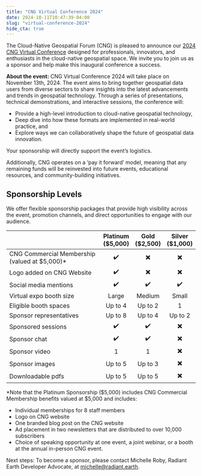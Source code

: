 ```yaml
---
title: "CNG Virtual Conference 2024"
date: 2024-10-11T10:47:39-04:00
slug: "virtual-conference-2024"
hide_cta: true
---
```


The Cloud-Native Geospatial Forum (CNG) is pleased to announce our [2024 CNG Virtual Conference](https://cloudnativegeo.org/events/virtual-conference-2024/) designed for professionals, innovators, and enthusiasts in the cloud-native geospatial space. We invite you to join us as a sponsor and help make this inaugural conference a success.

**About the event:** CNG Virtual Conference 2024 will take place on November 13th, 2024. The event aims to bring together geospatial data users from diverse sectors to share insights into the latest advancements and trends in geospatial technology. Through a series of presentations, technical demonstrations, and interactive sessions, the conference will:

- Provide a high-level introduction to cloud-native geospatial technology,
- Deep dive into how these formats are implemented in real-world practice, and
- Explore ways we can collaboratively shape the future of geospatial data innovation.

Your sponsorship will directly support the event’s logistics.

Additionally, CNG operates on a ‘pay it forward’ model, meaning that any remaining funds will be reinvested into future events, educational resources, and community-building initiatives.

## Sponsorship Levels
We offer flexible sponsorship packages that provide high visibility across the event, promotion channels, and direct opportunities to engage with our audience.

|           | Platinum<br>($5,000) | Gold<br>($2,500) | Silver<br>($1,000) |
| :-------- | :-------: | :------: | :------: |
| CNG Commercial Membership (valued at $5,000)* | ✔️ | ✖️ | ✖️ |
| Logo added on CNG Website | ✔️ | ✖️ | ✖️ |
| Social media mentions | ✔️ | ✔️  | ✔️ |
| Virtual expo booth size | Large | Medium | Small |
| Eligible booth spaces | Up to 4 | Up to 2 | 1 |
| Sponsor representatives | Up to 8 | Up to 4 | Up to 2 |
| Sponsored sessions | ✔️ | ✔️  | ✖️ |
| Sponsor chat | ✔️ | ✔️  | ✖️ |
| Sponsor video | 1 | 1 | ✖️ |
| Sponsor images | Up to 5 | Up to 3 | ✖️ |
| Downloadable pdfs | Up to 5 | Up to 5 | ✖️ |

\*Note that the Platinum Sponsorship ($5,000) includes CNG Commercial Membership benefits valued at $5,000 and includes:
- Individual memberships for 8 staff members
- Logo on CNG website
- One branded blog post on the CNG website
- Ad placement in two newsletters that are distributed to over 10,000 subscribers
- Choice of speaking opportunity at one event, a joint webinar, or a booth at the annual in-person CNG event.

Next steps: To become a sponsor, please contact Michelle Roby, Radiant Earth Developer Advocate, at michelle@radiant.earth.
